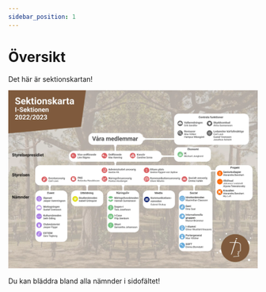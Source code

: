 ```yaml
---
sidebar_position: 1
---
```


# Översikt

Det här är sektionskartan!

![map](../static//img/karta.png)

Du kan bläddra bland alla nämnder i sidofältet!